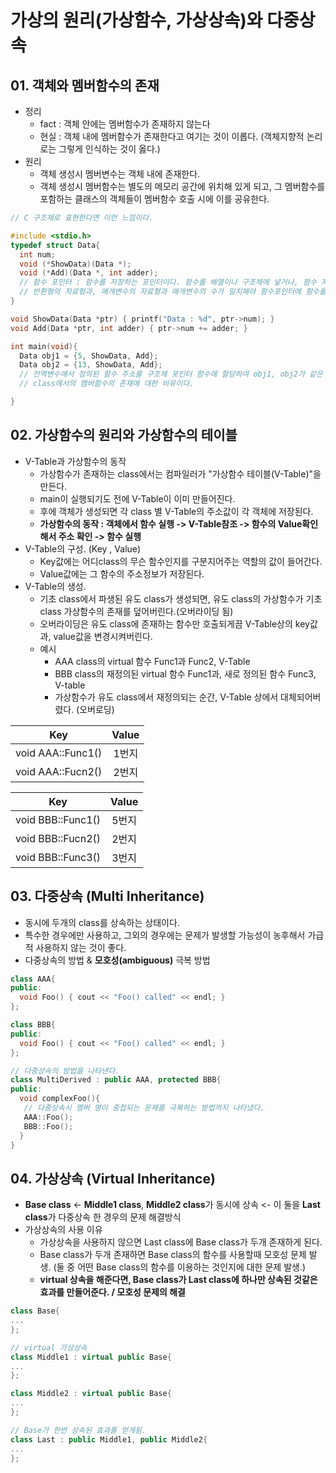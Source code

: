 # 가상의 원리(가상함수, 가상상속)와 다중상속

## 01. 객체와 멤버함수의 존재
  - 정리
    - fact : 객체 안에는 멤버함수가 존재하지 않는다
    - 현실 : 객체 내에 멤버함수가 존재한다고 여기는 것이 이롭다. (객체지향적 논리로는 그렇게 인식하는 것이 옳다.)
  - 원리
    - 객체 생성시 멤버변수는 객체 내에 존재한다.
    - 객체 생성시 멤버함수는 별도의 메모리 공간에 위치해 있게 되고, 그 멤버함수를 포함하는 클래스의 객체들이 멤버함수 호출 시에 이를 공유한다. 
```c
// C 구조체로 표현한다면 이런 느낌이다.

#include <stdio.h>
typedef struct Data{
  int num;
  void (*ShowData)(Data *);
  void (*Add)(Data *, int adder);
  // 함수 포인터 : 함수를 저장하는 포인터이다. 함수를 배열이나 구조체에 넣거나, 함수 자체를 함수의 매개변수나 반환값으로 가져오기 위해 사용한다.
  // 반환형의 자료형과, 매개변수의 자료형과 매개변수의 수가 일치해야 함수포인터에 함수를 할당할 수 있다.
} 

void ShowData(Data *ptr) { printf("Data : %d", ptr->num); }
void Add(Data *ptr, int adder) { ptr->num += adder; }

int main(void){
  Data obj1 = {5, ShowData, Add};
  Data obj2 = {13, ShowData, Add};
  // 전역변수에서 정의된 함수 주소를 구조체 포인터 함수에 할당하여 obj1, obj2가 같은 함수를 공유하고 있는 형식이다.
  // class에서의 멤버함수의 존재에 대한 비유이다.

}
```

## 02. 가상함수의 원리와 가상함수의 테이블
  - V-Table과 가상함수의 동작
    - 가상함수가 존재하는 class에서는 컴파일러가 "가상함수 테이블(V-Table)"을 만든다.
    - main이 실행되기도 전에 V-Table이 이미 만들어진다.
    - 후에 객체가 생성되면 각 class 별 V-Table의 주소값이 각 객체에 저장된다.
    - **가상함수의 동작 : 객체에서 함수 실행 -> V-Table참조 -> 함수의 Value확인해서 주소 확인 -> 함수 실행**
  - V-Table의 구성. (Key , Value)
    - Key값에는 어디class의 무슨 함수인지를 구분지어주는 역할의 값이 들어간다.
    - Value값에는 그 함수의 주소정보가 저장된다.
  - V-Table의 생성.
    - 기초 class에서 파생된 유도 class가 생성되면, 유도 class의 가상함수가 기초 class 가상함수의 존재를 덮어버린다.(오버라이딩 됨)
    - 오버라이딩은 유도 class에 존재하는 함수만 호출되게끔 V-Table상의 key값과, value값을 변경시켜버린다.
    - 예시
      - AAA class의 virtual 함수 Func1과 Func2, V-Table
      - BBB class의 재정의된 virtual 함수 Func1과, 새로 정의된 함수 Func3, V-table
      - 가상함수가 유도 class에서 재정의되는 순간, V-Table 상에서 대체되어버렸다. (오버로딩)
      
|Key|Value|
|:---:|:---:|
|void AAA::Func1()|1번지|
|void AAA::Fucn2()|2번지|
      
|Key|Value|
|:---:|:---:|
|void BBB::Func1()|5번지|
|void BBB::Fucn2()|2번지|
|void BBB::Func3()|3번지|

## 03. 다중상속 (Multi Inheritance)
  - 동시에 두개의 class를 상속하는 상태이다.
  - 특수한 경우에만 사용하고, 그외의 경우에는 문제가 발생할 가능성이 농후해서 가급적 사용하지 않는 것이 좋다.
  - 다중상속의 방법 & **모호성(ambiguous)** 극복 방법
```cpp
class AAA{
public:
  void Foo() { cout << "Foo() called" << endl; }
};

class BBB{
public:
  void Foo() { cout << "Foo() called" << endl; }
};

// 다중상속의 방법을 나타낸다.
class MultiDerived : public AAA, protected BBB{
public:
  void complexFoo(){
   // 다중상속시 멤버 명이 중첩되는 문제를 극복하는 방법까지 나타냈다.
   AAA::Foo();
   BBB::Foo();
  }
}
```

## 04. 가상상속 (Virtual Inheritance)
  - **Base class** <- **Middle1 class**, **Middle2 class**가 동시에 상속 <- 이 둘을 **Last class**가 다중상속 한 경우의 문제 해결방식
  - 가상상속의 사용 이유
    - 가상상속을 사용하지 않으면 Last class에 Base class가 두개 존재하게 된다.
    - Base class가 두개 존재하면 Base class의 함수를 사용할때 모호성 문제 발생. (둘 중 어떤 Base class의 함수를 이용하는 것인지에 대한 문제 발생.)
    - **virtual 상속을 해준다면, Base class가 Last class에 하나만 상속된 것같은 효과를 만들어준다. / 모호성 문제의 해결**
    
```cpp
class Base{
...
};

// virtual 가상상속
class Middle1 : virtual public Base{
...
};

class Middle2 : virtual public Base{
...
};

// Base가 한번 상속된 효과를 얻게됨.
class Last : public Middle1, public Middle2{
...
};
```

